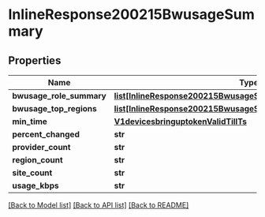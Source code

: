 # InlineResponse200215BwusageSummary

## Properties
Name | Type | Description | Notes
------------ | ------------- | ------------- | -------------
**bwusage_role_summary** | [**list[InlineResponse200215BwusageSummaryBwusageRoleSummary]**](InlineResponse200215BwusageSummaryBwusageRoleSummary.md) |  | [optional] 
**bwusage_top_regions** | [**list[InlineResponse200215BwusageSummaryBwusageTopRegions]**](InlineResponse200215BwusageSummaryBwusageTopRegions.md) |  | [optional] 
**min_time** | [**V1devicesbringuptokenValidTillTs**](V1devicesbringuptokenValidTillTs.md) |  | [optional] 
**percent_changed** | **str** |  | [optional] 
**provider_count** | **str** |  | [optional] 
**region_count** | **str** |  | [optional] 
**site_count** | **str** |  | [optional] 
**usage_kbps** | **str** |  | [optional] 

[[Back to Model list]](../README.md#documentation-for-models) [[Back to API list]](../README.md#documentation-for-api-endpoints) [[Back to README]](../README.md)


